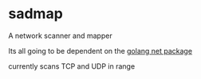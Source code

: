 # sadmap
A network scanner and mapper

Its all going to be dependent on the [golang net package](https://pkg.go.dev/net)

currently scans TCP and UDP in range


